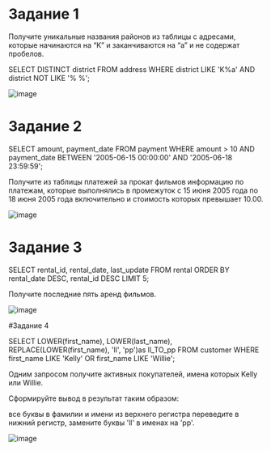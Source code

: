 # Задание 1

Получите уникальные названия районов из таблицы с адресами, которые начинаются на “K” и заканчиваются на “a” и не содержат пробелов.

SELECT DISTINCT district FROM address WHERE district LIKE 'K%a' AND district NOT LIKE '% %';

![image](https://github.com/ZelinskiyAN/test-zabbix/assets/149052655/621b5c67-ddb7-4161-8e72-0689aaeee51a)


# Задание 2

SELECT amount, payment_date FROM payment WHERE amount > 10 AND payment_date BETWEEN '2005-06-15 00:00:00' AND '2005-06-18 23:59:59';

Получите из таблицы платежей за прокат фильмов информацию по платежам, которые выполнялись в промежуток с 15 июня 2005 года по 18 июня 2005 года включительно и стоимость которых превышает 10.00.

![image](https://github.com/ZelinskiyAN/test-zabbix/assets/149052655/0d347d20-033b-4827-a117-2f9bd6e62f64)


# Задание 3

SELECT rental_id, rental_date, last_update  FROM rental ORDER BY rental_date DESC, rental_id DESC LIMIT 5;

Получите последние пять аренд фильмов.

![image](https://github.com/ZelinskiyAN/test-zabbix/assets/149052655/a066047c-9848-4fc3-bb4a-1547f14843b9)


#Задание 4

SELECT LOWER(first_name), LOWER(last_name), REPLACE(LOWER(first_name), 'll', 'pp')as ll_TO_pp FROM customer WHERE first_name LIKE 'Kelly' OR  first_name  LIKE 'Willie';

Одним запросом получите активных покупателей, имена которых Kelly или Willie.

Сформируйте вывод в результат таким образом:

все буквы в фамилии и имени из верхнего регистра переведите в нижний регистр,
замените буквы 'll' в именах на 'pp'.

![image](https://github.com/ZelinskiyAN/test-zabbix/assets/149052655/b617b828-f485-41f1-81e2-f6e874201160)
